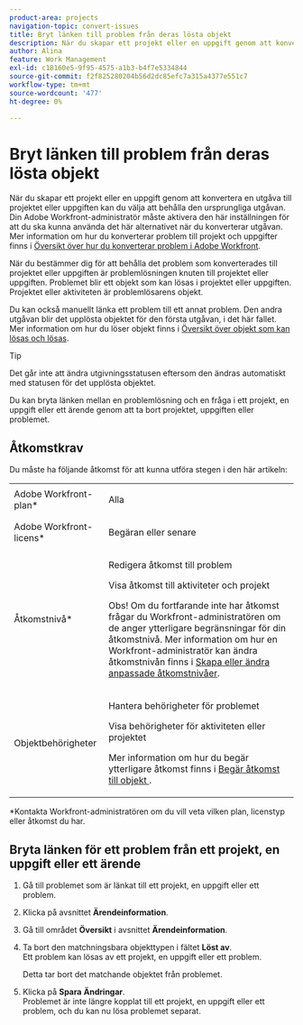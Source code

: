 ```yaml
---
product-area: projects
navigation-topic: convert-issues
title: Bryt länken till problem från deras lösta objekt
description: När du skapar ett projekt eller en uppgift genom att konvertera en utgåva till projektet eller uppgiften kan du välja att behålla den ursprungliga utgåvan. Din Adobe Workfront-administratör måste aktivera den här inställningen för att du ska kunna använda det här alternativet när du konverterar utgåvan. Mer information om hur du konverterar problem till projekt och uppgifter finns i Översikt över hur du konverterar problem i Adobe Workfront.
author: Alina
feature: Work Management
exl-id: c18160e5-9f95-4575-a1b3-b4f7e5334844
source-git-commit: f2f825280204b56d2dc85efc7a315a4377e551c7
workflow-type: tm+mt
source-wordcount: '477'
ht-degree: 0%

---
```


# Bryt länken till problem från deras lösta objekt

När du skapar ett projekt eller en uppgift genom att konvertera en utgåva till projektet eller uppgiften kan du välja att behålla den ursprungliga utgåvan. Din Adobe Workfront-administratör måste aktivera den här inställningen för att du ska kunna använda det här alternativet när du konverterar utgåvan.\
Mer information om hur du konverterar problem till projekt och uppgifter finns i [Översikt över hur du konverterar problem i Adobe Workfront](../../../manage-work/issues/convert-issues/convert-issues.md).

När du bestämmer dig för att behålla det problem som konverterades till projektet eller uppgiften är problemlösningen knuten till projektet eller uppgiften. Problemet blir ett objekt som kan lösas i projektet eller uppgiften. Projektet eller aktiviteten är problemlösarens objekt.

Du kan också manuellt länka ett problem till ett annat problem. Den andra utgåvan blir det upplösta objektet för den första utgåvan, i det här fallet.\
Mer information om hur du löser objekt finns i [Översikt över objekt som kan lösas och lösas](../../../manage-work/issues/convert-issues/resolving-and-resolvable-objects.md).

>[!TIP]
>
>Det går inte att ändra utgivningsstatusen eftersom den ändras automatiskt med statusen för det upplösta objektet.

Du kan bryta länken mellan en problemlösning och en fråga i ett projekt, en uppgift eller ett ärende genom att ta bort projektet, uppgiften eller problemet.

## Åtkomstkrav

Du måste ha följande åtkomst för att kunna utföra stegen i den här artikeln:

<table style="table-layout:auto"> 
 <col> 
 <col> 
 <tbody> 
  <tr> 
   <td role="rowheader">Adobe Workfront-plan*</td> 
   <td> <p>Alla</p> </td> 
  </tr> 
  <tr> 
   <td role="rowheader">Adobe Workfront-licens*</td> 
   <td> <p>Begäran eller senare</p> </td> 
  </tr> 
  <tr> 
   <td role="rowheader">Åtkomstnivå*</td> 
   <td> <p>Redigera åtkomst till problem</p> <p>Visa åtkomst till aktiviteter och projekt</p> <p>Obs! Om du fortfarande inte har åtkomst frågar du Workfront-administratören om de anger ytterligare begränsningar för din åtkomstnivå. Mer information om hur en Workfront-administratör kan ändra åtkomstnivån finns i <a href="../../../administration-and-setup/add-users/configure-and-grant-access/create-modify-access-levels.md" class="MCXref xref">Skapa eller ändra anpassade åtkomstnivåer</a>.</p> </td> 
  </tr> 
  <tr> 
   <td role="rowheader">Objektbehörigheter</td> 
   <td> <p>Hantera behörigheter för problemet</p> <p>Visa behörigheter för aktiviteten eller projektet</p> <p>Mer information om hur du begär ytterligare åtkomst finns i <a href="../../../workfront-basics/grant-and-request-access-to-objects/request-access.md" class="MCXref xref">Begär åtkomst till objekt </a>.</p> </td> 
  </tr> 
 </tbody> 
</table>

&#42;Kontakta Workfront-administratören om du vill veta vilken plan, licenstyp eller åtkomst du har.

## Bryta länken för ett problem från ett projekt, en uppgift eller ett ärende

1. Gå till problemet som är länkat till ett projekt, en uppgift eller ett problem.
1. Klicka på avsnittet **Ärendeinformation**.
1. Gå till området **Översikt** i avsnittet **Ärendeinformation**.
1. Ta bort den matchningsbara objekttypen i fältet **Löst av**.\
   Ett problem kan lösas av ett projekt, en uppgift eller ett problem.

   Detta tar bort det matchande objektet från problemet.

1. Klicka på **Spara** **Ändringar**.\
   Problemet är inte längre kopplat till ett projekt, en uppgift eller ett problem, och du kan nu lösa problemet separat.
